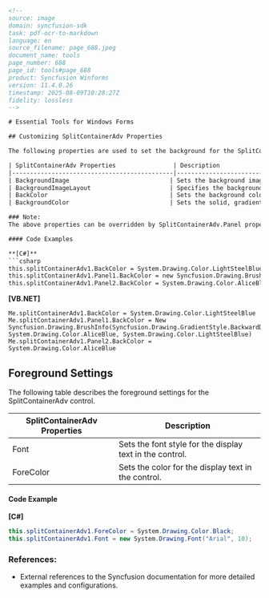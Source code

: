 ```html
<!-- 
source: image
domain: syncfusion-sdk
task: pdf-ocr-to-markdown
language: en
source_filename: page_688.jpeg
document_name: tools
page_number: 688
page_id: tools#page_688
product: Syncfusion Winforms
version: 11.4.0.26
timestamp: 2025-08-09T10:28:27Z
fidelity: lossless
-->

# Essential Tools for Windows Forms

## Customizing SplitContainerAdv Properties

The following properties are used to set the background for the SplitContainerAdv control:

| SplitContainerAdv Properties                | Description                                                                |
|---------------------------------------------|----------------------------------------------------------------------------|
| BackgroundImage                            | Sets the background image for the control.                                |
| BackgroundImageLayout                      | Specifies the background image layout.                                    |
| BackColor                                  | Sets the background color for the control.                                |
| BackgroundColor                            | Sets the solid, gradient or pattern style background for the control.     |

### Note:
The above properties can be overridden by SplitContainerAdv.Panel properties.

#### Code Examples

**[C#]**
```csharp
this.splitContainerAdv1.BackColor = System.Drawing.Color.LightSteelBlue;
this.splitContainerAdv1.Panel1.BackColor = new Syncfusion.Drawing.BrushInfo(Syncfusion.Drawing.GradientStyle.BackwardDiagonal, System.Drawing.Color.AliceBlue, System.Drawing.Color.LightSteelBlue);
this.splitContainerAdv1.Panel2.BackColor = System.Drawing.Color.AliceBlue;
```

**[VB.NET]**
```vb.net
Me.splitContainerAdv1.BackColor = System.Drawing.Color.LightSteelBlue
Me.splitContainerAdv1.Panel1.BackColor = New Syncfusion.Drawing.BrushInfo(Syncfusion.Drawing.GradientStyle.BackwardDiagonal, System.Drawing.Color.AliceBlue, System.Drawing.Color.LightSteelBlue)
Me.splitContainerAdv1.Panel2.BackColor = System.Drawing.Color.AliceBlue
```

## Foreground Settings

The following table describes the foreground settings for the SplitContainerAdv control.

| SplitContainerAdv Properties | Description                         |
|------------------------------|-------------------------------------|
| Font                        | Sets the font style for the display text in the control. |
| ForeColor                   | Sets the color for the display text in the control.     |

#### Code Example

**[C#]**
```csharp
this.splitContainerAdv1.ForeColor = System.Drawing.Color.Black;
this.splitContainerAdv1.Font = new System.Drawing.Font("Arial", 10);
```

### References:
- External references to the Syncfusion documentation for more detailed examples and configurations.

<!-- tags: [windowsforms, Syncfusion, SplitContainerAdv, properties, background, foreground, font, color] keywords: [splitcontaineradv, backgroundimage, backcolor, backgroundcolor, foreground, font, forecolor] -->
```
